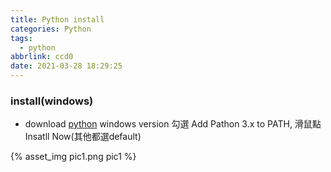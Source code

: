 ```yaml
---
title: Python install
categories: Python
tags:
  - python
abbrlink: ccd0
date: 2021-03-28 18:29:25
---
```


### install(windows)

+ download [python](https://www.python.org/downloads/) windows version
勾選 Add Pathon 3.x to PATH, 滑鼠點 Insatll Now(其他都選default)
<div style="width:500px">
	{% asset_img pic1.png pic1 %}
</div>

<!--more-->

